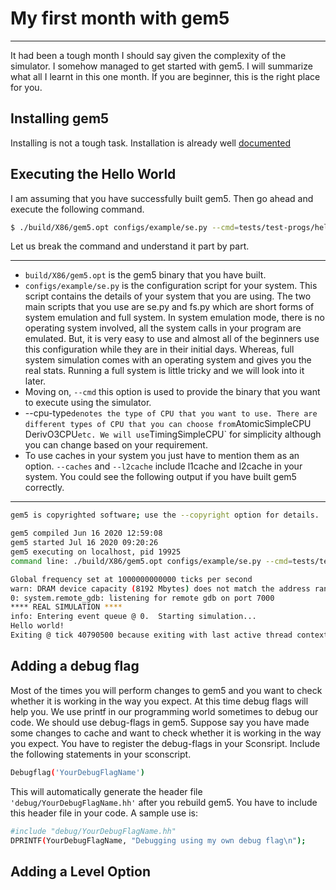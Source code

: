 # My first month with gem5
* * *
It had been a tough month I should say given the complexity of the simulator. I somehow managed to get started with gem5. I will summarize what all I learnt in this one month. If you are beginner, this is the right place for you.

## Installing gem5
Installing is not a tough task. Installation is already well [documented](https://www.gem5.org/documentation/learning_gem5/part1/building/)

## Executing the Hello World
I am assuming that you have successfully built gem5. Then go ahead and execute the following command.
```bash
$ ./build/X86/gem5.opt configs/example/se.py --cmd=tests/test-progs/hello/bin/x86/linux/hello --cpu-type=TimingSimpleCPU --caches --l2cache
```
Let us break the command and understand it part by part.
* * *
* `build/X86/gem5.opt` is the gem5 binary that you have built.
* `configs/example/se.py` is the configuration script for your system. This script contains the details of your system that you are using. The two main scripts that you use are se.py and fs.py which are short forms of system emulation and full system. In system emulation mode, there is no operating system involved, all the system calls in your program are emulated. But, it is very easy to use and almost all of the beginners use this configuration while they are in their initial days. Whereas, full system simulation comes with an operating system and gives you the real stats. Running a full system is little tricky and we will look into it later.
* Moving on, `--cmd` this option is used to provide the binary that you want to execute using the simulator. 
* --cpu-type` denotes the type of CPU that you want to use. There are different types of CPU that you can choose from `AtomicSimpleCPU` `DerivO3CPU` etc. We will use `TimingSimpleCPU` for simplicity although you can change based on your requirement.
* To use caches in your system you just have to mention them as an option. `--caches` and `--l2cache` include l1cache and l2cache in your system. You could see the following output if you have built gem5 correctly.
* * *
```bash
gem5 is copyrighted software; use the --copyright option for details.

gem5 compiled Jun 16 2020 12:59:08
gem5 started Jul 16 2020 09:20:26
gem5 executing on localhost, pid 19925
command line: ./build/X86/gem5.opt configs/example/se.py --cmd=tests/test-progs/hello/bin/x86/linux/hello --cpu-type=TimingSimpleCPU --caches --l2cache

Global frequency set at 1000000000000 ticks per second
warn: DRAM device capacity (8192 Mbytes) does not match the address range assigned (512 Mbytes)
0: system.remote_gdb: listening for remote gdb on port 7000
**** REAL SIMULATION ****
info: Entering event queue @ 0.  Starting simulation...
Hello world!
Exiting @ tick 40790500 because exiting with last active thread context
``` 
## Adding a debug flag
Most of the times you will perform changes to gem5 and you want to check whether it is working in the way you expect. At this time debug flags will help you. We use printf in our programming world sometimes to debug our code. We should use debug-flags in gem5. Suppose say you have made some changes to cache and want to check whether it is working in the way you expect. You have to register the debug-flags in your Sconsript. Include the following statements in your sconscript.
```bash
Debugflag('YourDebugFlagName')
```
This will automatically generate the header file `'debug/YourDebugFlagName.hh'` after you rebuild gem5. You have to include this header file in your code. A sample use is:
```bash
#include "debug/YourDebugFlagName.hh"
DPRINTF(YourDebugFlagName, "Debugging using my own debug flag\n");
```
## Adding a Level Option
